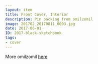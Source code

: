 ```yaml
---
layout: item
title: Front Cover, Interior
description: Pin backing from omilzomil
image: 201702_20170811_0003.jpg
date: 2017-06-01
ID: 2017-black-sketchbook
tags: 
- cover
---
```


More omilzomil [here](https://www.instagram.com/omil_zomil/?hl=en "omilzomil on Instagram")
